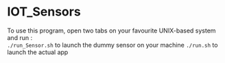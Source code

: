 # IOT_Sensors
To use this program, open two tabs on your favourite UNIX-based system and run :  
`./run_Sensor.sh` to launch the dummy sensor on your machine
`./run.sh`  to launch the actual app
